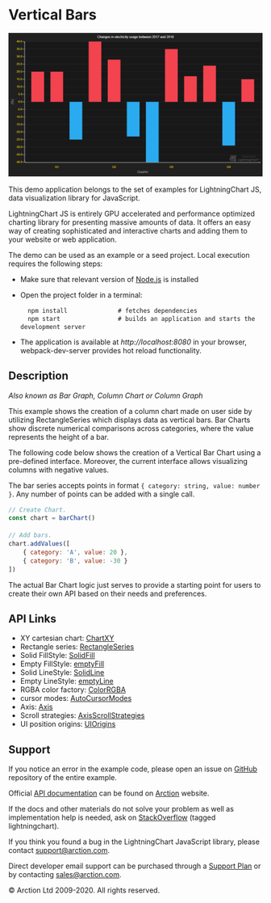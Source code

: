 # Vertical Bars

![Vertical Bars](verticalBars.png)

This demo application belongs to the set of examples for LightningChart JS, data visualization library for JavaScript.

LightningChart JS is entirely GPU accelerated and performance optimized charting library for presenting massive amounts of data. It offers an easy way of creating sophisticated and interactive charts and adding them to your website or web application.

The demo can be used as an example or a seed project. Local execution requires the following steps:

- Make sure that relevant version of [Node.js](https://nodejs.org/en/download/) is installed
- Open the project folder in a terminal:

        npm install              # fetches dependencies
        npm start                # builds an application and starts the development server

- The application is available at *http://localhost:8080* in your browser, webpack-dev-server provides hot reload functionality.


## Description

*Also known as Bar Graph, Column Chart or Column Graph*

This example shows the creation of a column chart made on user side by utilizing RectangleSeries which displays data as vertical bars. Bar Charts show discrete numerical comparisons across categories, where the value represents the height of a bar.

The following code below shows the creation of a Vertical Bar Chart using a pre-defined interface. Moreover, the current interface allows visualizing columns with negative values.

The bar series accepts points in format `{ category: string, value: number }`. Any number of points can be added with a single call.

```javascript
// Create Chart.
const chart = barChart()

// Add bars.
chart.addValues([
    { category: 'A', value: 20 },
    { category: 'B', value: -30 }
])
```

The actual Bar Chart logic just serves to provide a starting point for users to create their own API based on their needs and preferences.


## API Links

* XY cartesian chart: [ChartXY]
* Rectangle series: [RectangleSeries]
* Solid FillStyle: [SolidFill]
* Empty FillStyle: [emptyFill]
* Solid LineStyle: [SolidLine]
* Empty LineStyle: [emptyLine]
* RGBA color factory: [ColorRGBA]
* cursor modes: [AutoCursorModes]
* Axis: [Axis]
* Scroll strategies: [AxisScrollStrategies]
* UI position origins: [UIOrigins]


## Support

If you notice an error in the example code, please open an issue on [GitHub][0] repository of the entire example.

Official [API documentation][1] can be found on [Arction][2] website.

If the docs and other materials do not solve your problem as well as implementation help is needed, ask on [StackOverflow][3] (tagged lightningchart).

If you think you found a bug in the LightningChart JavaScript library, please contact support@arction.com.

Direct developer email support can be purchased through a [Support Plan][4] or by contacting sales@arction.com.

[0]: https://github.com/Arction/
[1]: https://www.arction.com/lightningchart-js-api-documentation/
[2]: https://www.arction.com
[3]: https://stackoverflow.com/questions/tagged/lightningchart
[4]: https://www.arction.com/support-services/

© Arction Ltd 2009-2020. All rights reserved.


[ChartXY]: https://www.arction.com/lightningchart-js-api-documentation/v1.2.0/classes/chartxy.html
[RectangleSeries]: https://www.arction.com/lightningchart-js-api-documentation/v1.2.0/classes/rectangleseries.html
[SolidFill]: https://www.arction.com/lightningchart-js-api-documentation/v1.2.0/classes/solidfill.html
[emptyFill]: https://www.arction.com/lightningchart-js-api-documentation/v1.2.0/globals.html#emptyfill
[SolidLine]: https://www.arction.com/lightningchart-js-api-documentation/v1.2.0/classes/solidline.html
[emptyLine]: https://www.arction.com/lightningchart-js-api-documentation/v1.2.0/globals.html#emptyline
[ColorRGBA]: https://www.arction.com/lightningchart-js-api-documentation/v1.2.0/globals.html#colorrgba
[AutoCursorModes]: https://www.arction.com/lightningchart-js-api-documentation/v1.2.0/enums/autocursormodes.html
[Axis]: https://www.arction.com/lightningchart-js-api-documentation/v1.2.0/classes/axis.html
[AxisScrollStrategies]: https://www.arction.com/lightningchart-js-api-documentation/v1.2.0/globals.html#axisscrollstrategies
[UIOrigins]: https://www.arction.com/lightningchart-js-api-documentation/v1.2.0/globals.html#uiorigins

